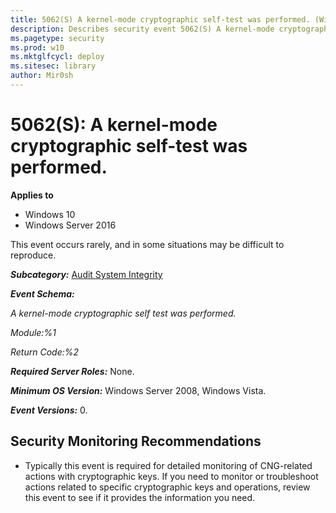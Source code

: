```yaml
---
title: 5062(S) A kernel-mode cryptographic self-test was performed. (Windows 10)
description: Describes security event 5062(S) A kernel-mode cryptographic self-test was performed.
ms.pagetype: security
ms.prod: w10
ms.mktglfcycl: deploy
ms.sitesec: library
author: Mir0sh
---
```


# 5062(S): A kernel-mode cryptographic self-test was performed.

**Applies to**
-   Windows 10
-   Windows Server 2016


This event occurs rarely, and in some situations may be difficult to reproduce.

***Subcategory:***&nbsp;[Audit System Integrity](audit-system-integrity.md)

***Event Schema:***

*A kernel-mode cryptographic self test was performed.*

*Module:%1*

*Return Code:%2*

***Required Server Roles:*** None.

***Minimum OS Version:*** Windows Server 2008, Windows Vista.

***Event Versions:*** 0.

## Security Monitoring Recommendations

-   Typically this event is required for detailed monitoring of CNG-related actions with cryptographic keys. If you need to monitor or troubleshoot actions related to specific cryptographic keys and operations, review this event to see if it provides the information you need.


